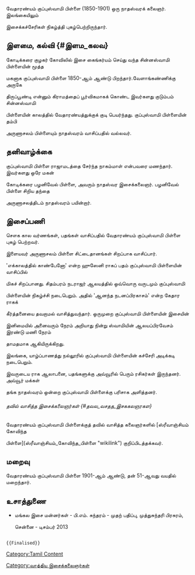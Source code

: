 வேதாரண்யம் குப்புஸ்வாமி பிள்ளை (1850-1901) ஒரு நாதஸ்வரக் கலைஞர். இலங்கையிலும்
இசைக்கச்சேரிகள் நிகழ்த்தி புகழ்பெற்றிருந்தார்.

## இளமை, கல்வி {#இளம_கலவ}

கோடிக்கரை குழகர் கோவிலில் இசை கைங்கர்யம் செய்து வந்த சின்னஸ்வாமி பிள்ளையின் மூத்த
மகனாக குப்புஸ்வாமி பிள்ளை 1850-ஆம் ஆண்டு பிறந்தார்.வேளாங்கண்ணிக்கு அருகே
திருப்பூண்டி என்னும் கிராமத்தைப் பூர்விகமாகக் கொண்ட இவர்களது குடும்பம் சின்னஸ்வாமி
பிள்ளையின் காலத்தில் வேதாரண்யத்துக்குக் குடி பெயர்ந்தது. குப்புஸ்வாமி பிள்ளையின் தம்பி
அருணாசலம் பிள்ளையும் நாதஸ்வரம் வாசிப்பதில் வல்லவர்.

## தனிவாழ்க்கை

குப்புஸ்வாமி பிள்ளை ராஜாமடத்தை சேர்ந்த நாகம்மாள் என்பவரை மணந்தார். இவர்களது ஒரே மகன்
கோடிக்கரை பழனிவேல் பிள்ளை, அவரும் நாதஸ்வர இசைக்கலைஞர். பழனிவேல் பிள்ளை சிறிய தந்தை
அருணாசலத்திடம் நாதஸ்வரம் பயின்றார்.

## இசைப்பணி

சௌக கால வர்ணங்கள், பதங்கள் வாசிப்பதில் வேதாரண்யம் குப்புஸ்வாமி பிள்ளை புகழ் பெற்றவர்.
இளையவர் அருணாசலம் பிள்ளை சிட்டைதானங்கள் சிறப்பாக வாசிப்பார்.

\'எக்காலத்தில் காண்பேனோ' என்ற ஹுஸேனி ராகப் பதம் குப்புஸ்வாமி பிள்ளையின் வாசிப்பில்
மிகச் சிறப்பானது. சிதம்பரம் நடராஜர் ஆலயத்தில் ஒவ்வொரு வருடமும் குப்புஸ்வாமி
பிள்ளையின் நிகழ்ச்சி நடைபெறும். அதில் \'ஆனந்த நடனப்பிரகாசம்' என்ற கேதார ராகக்
கீர்த்தனையை தவறாமல் வாசித்துவந்தார். ஒருமுறை குப்புஸ்வாமி பிள்ளையின் இசையின்
இனிமையில் அனைவரும் நேரம் அறியாது நின்று ஸ்வாமியின் ஆலயப்பிரவேசம் இரண்டு மணி நேரம்
தாமதமாக ஆகியிருக்கிறது.

இலங்கை, யாழ்ப்பாணத்து நல்லூரில் குப்புஸ்வாமி பிள்ளையின் கச்சேரி அடிக்கடி நடைபெறும்.
இவருடைய ராக ஆலாபனை, பதங்களுக்கு அவ்வூரில் பெரும் ரசிகர்கள் இருந்தனர். அவ்வூர் மக்கள்
தங்க நாதஸ்வரம் ஒன்றை குப்புஸ்வாமி பிள்ளைக்கு பரிசாக அளித்தனர்.

###### தவில் வாசித்த இசைக்கலைஞர்கள் {#தவல_வசதத_இசககலஞரகள}

வேதாரண்யம் குப்புஸ்வாமி பிள்ளைக்குத் தவில் வாசித்த கலைஞர்களில் [ஸ்ரீவாஞ்சியம் கோவிந்த
பிள்ளை](ஸ்ரீவாஞ்சியம்_கோவிந்த_பிள்ளை "wikilink") குறிப்பிடத்தக்கவர்.

## மறைவு

வேதாரண்யம் குப்புஸ்வாமி பிள்ளை 1901-ஆம் ஆண்டு, தன் 51-ஆவது வயதில் மறைந்தார்.

## உசாத்துணை

-   மங்கல இசை மன்னர்கள் - பி.எம். சுந்தரம் - முதற் பதிப்பு, முத்துசுந்தரி பிரசுரம்,
    சென்னை - டிசம்பர் 2013

```{=mediawiki}
{{Finalised}}
```
[Category:Tamil Content](Category:Tamil_Content "wikilink")
[Category:வாத்திய இசைக்கலைஞர்கள்](Category:வாத்திய_இசைக்கலைஞர்கள் "wikilink")

